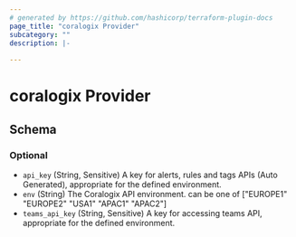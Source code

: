 ```yaml
---
# generated by https://github.com/hashicorp/terraform-plugin-docs
page_title: "coralogix Provider"
subcategory: ""
description: |-
  
---
```


# coralogix Provider





<!-- schema generated by tfplugindocs -->
## Schema

### Optional

- `api_key` (String, Sensitive) A key for alerts, rules and tags APIs (Auto Generated), appropriate for the defined environment.
- `env` (String) The Coralogix API environment. can be one of ["EUROPE1" "EUROPE2" "USA1" "APAC1" "APAC2"]
- `teams_api_key` (String, Sensitive) A key for accessing teams API, appropriate for the defined environment.
